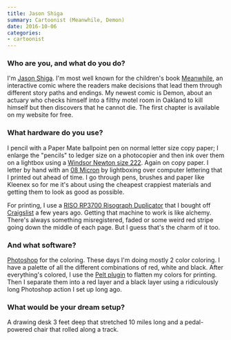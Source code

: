 ```yaml
---
title: Jason Shiga
summary: Cartoonist (Meanwhile, Demon)
date: 2016-10-06
categories:
- cartoonist
---
```


### Who are you, and what do you do?

I'm [Jason Shiga](http://shigabooks.com/ "Jason's website."). I'm most well known for the children's book [Meanwhile](https://www.amazon.com/Meanwhile-Path-Possibilities-Graphic-Novels/dp/0810984237 "Jason's children's book on Amazon."), an interactive comic where the readers make decisions that lead them through different story paths and endings. My newest comic is Demon, about an actuary who checks himself into a filthy motel room in Oakland to kill himself but then discovers that he cannot die. The first chapter is available on my website for free.

### What hardware do you use?

I pencil with a Paper Mate ballpoint pen on normal letter size copy paper; I enlarge the "pencils" to ledger size on a photocopier and then ink over them on a lightbox using a [Windsor Newton size 222][cotman-brush-series-222]. Again on copy paper. I letter by hand with an [08 Micron][pigma-micron] by lightboxing over computer lettering that I printed out ahead of time. I go through pens, brushes and paper like Kleenex so for me it's about using the cheapest crappiest materials and getting them to look as good as possible.

For printing, I use a [RISO RP3700 Risograph Duplicator][rp3700] that I bought off [Craigslist][] a few years ago. Getting that machine to work is like alchemy. There's always something misregistered, faded or some weird red stripe going down the middle of each page. But I guess that's the charm of it too.

### And what software?

[Photoshop][] for the coloring. These days I'm doing mostly 2 color coloring. I have a palette of all the different combinations of red, white and black. After everything's colored, I use the [Pelt plugin][flatten-pro] to flatten my colors for printing. Then I separate them into a red layer and a black layer using a ridiculously long Photoshop action I set up long ago.

### What would be your dream setup?

A drawing desk 3 feet deep that stretched 10 miles long and a pedal-powered chair that rolled along a track.

[cotman-brush-series-222]: https://www.winsornewton.com:443/na/shop/brushes/for-water-colour/cotman-brushes/cotman-brush-series-222-designers-short-handle-size-0-brush-5302000 "An ink brush."
[craigslist]: https://geo.craigslist.org/ "A classifieds service."
[flatten-pro]: https://peltmade.com/psplugins-flatting.html "A Photoshop plugin for colour flattening artwork used in comics."
[photoshop]: https://www.adobe.com/products/photoshop.html "A bitmap image editor."
[pigma-micron]: http://web.archive.org/web/20200719070910/http://sakuraofamerica.com:80/pen-archival "A technical pen with archival pigmented ink."
[rp3700]: http://web.archive.org/web/20200629234339/http://www.acmcopiers.com:80/product/risograph-rp3700/ "A large printer."
